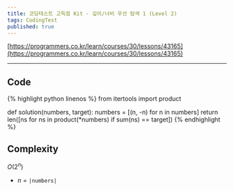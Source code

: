 ```yaml
---
title: 코딩테스트 고득점 Kit - 깊이/너비 우선 탐색 1 (Level 2)
tags: CodingTest
published: true
---
```


[https://programmers.co.kr/learn/courses/30/lessons/43165](https://programmers.co.kr/learn/courses/30/lessons/43165)

<!--more-->

---

## Code
{% highlight python linenos %}
from itertools import product

def solution(numbers, target):
    numbers = [(n, -n) for n in numbers]
    return len([ns for ns in product(*numbers) if sum(ns) == target])
{% endhighlight %}


## Complexity
$O(2^n)$
- $n$ = `|numbers|`
